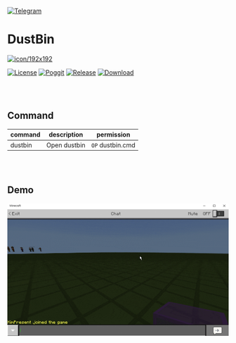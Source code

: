 [![Telegram](https://img.shields.io/badge/Telegram-PresentKim-blue.svg?logo=telegram)](https://t.me/PresentKim)
# DustBin
[![icon/192x192](meta/icon/192x192.png?raw=true)]()

[![License](https://img.shields.io/github/license/PMMPPlugin/DustBin.svg?label=License)](LICENSE)
[![Poggit](https://poggit.pmmp.io/ci.shield/PMMPPlugin/DustBin/DustBin)](https://poggit.pmmp.io/ci/PMMPPlugin/DustBin)
[![Release](https://img.shields.io/github/release/PMMPPlugin/DustBin.svg?label=Release)](https://github.com/PMMPPlugin/DustBin/releases/latest)
[![Download](https://img.shields.io/github/downloads/PMMPPlugin/DustBin/total.svg?label=Download)](https://github.com/PMMPPlugin/DustBin/releases/latest)
  
<br/><br/>
  
## Command
| command | description  | permission       |
| ------- | ------------ | ---------------- |
| dustbin | Open dustbin | `OP` dustbin.cmd |
  
<br/><br/>
  
## Demo
[![demo.gif](meta/screenshot/demo.gif?raw=true)]()